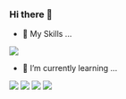 ### Hi there 👋
- 👏 My Skills ...

<img src="https://img.shields.io/badge/Python3-3776AB?style=flat-square&logo=Python&logoColor=white"/>



- 🌱 I’m currently learning ...

<img src="https://img.shields.io/badge/Kotlin-7F52FF?style=flat-square&logo=Kotlin&logoColor=white"/> <img src="https://img.shields.io/badge/Aws-232F3E?style=flat-square&logo=Amazon AWS&logoColor=white"/> <img src="https://img.shields.io/badge/C Sharp-239120?style=flat-square&logo=C Sharp&logoColor=white"/> <img src="https://img.shields.io/badge/cplusplus-00599C?style=flat-square&logo=cplusplus&logoColor=white"/> 
<!--
**thecode00/thecode00** is a ✨ _special_ ✨ repository because its `README.md` (this file) appears on your GitHub profile.

Here are some ideas to get you started:
- 🔭 I’m currently working on ...
- 🌱 I’m currently learning ...
- 👯 I’m looking to collaborate on ...
- 🤔 I’m looking for help with ...
- 💬 Ask me about ...
- 📫 How to reach me: ...
- 😄 Pronouns: ...
- ⚡ Fun fact: ...
-->
